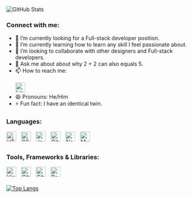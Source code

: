 ![GitHub Stats](https://github-readme-stats.vercel.app/api?username=curiousmockingbird&theme=radical)

### Connect with me: 
- 🔭 I’m currently looking for a Full-stack developer position.
- 🌱 I’m currently learning how to learn any skill I feel passionate about.
- 👯 I’m looking to collaborate with other designers and Full-stack developers.
- 💬 Ask me about about why 2 + 2 can also equals 5.
- 📫 How to reach me:<br></br>
 [<img alt="LinkedIn Logo" width="26px" src="https://cdn.jsdelivr.net/gh/devicons/devicon/icons/linkedin/linkedin-original.svg"/>](https://www.linkedin.com/in/haroldmesa93/)
- 😄 Pronouns: He/Him
- ⚡ Fun fact: I have an identical twin.

### Languages:

<img align="left" alt="HTML5" width="26px" src="https://cdn.jsdelivr.net/gh/devicons/devicon/icons/html5/html5-original.svg" style="padding-right:10px;" />
<img align="left" alt="CSS3" width="26px" src="https://cdn.jsdelivr.net/gh/devicons/devicon/icons/css3/css3-original.svg" style="padding-right:10px;" />
<img align="left" alt="JavaScript" width="26px" src="https://cdn.jsdelivr.net/gh/devicons/devicon/icons/javascript/javascript-original.svg" style="padding-right:10px;" />
<img align="left" alt="Git" width="26px" src="https://cdn.jsdelivr.net/gh/devicons/devicon/icons/csharp/csharp-original.svg" style="padding-right:10px;" />
<img align="left" alt="Node.js" width="26px" src="https://cdn.jsdelivr.net/gh/devicons/devicon/icons/nodejs/nodejs-original.svg" style="padding-right:10px;" />
<img align="left" alt="MySQL" width="26px" src="https://cdn.jsdelivr.net/gh/devicons/devicon/icons/mysql/mysql-original.svg" style="padding-right:10px;" />
<br></br>

### Tools, Frameworks & Libraries:
<img align="left" alt="Visual Studio Code" width="26px" src="https://cdn.jsdelivr.net/gh/devicons/devicon/icons/vscode/vscode-original.svg" style="padding-right:10px;" />
<img align="left" alt="Git" width="26px" src="https://cdn.jsdelivr.net/gh/devicons/devicon/icons/git/git-original.svg" style="padding-right:10px;" />
<img align="left" alt="Git" width="26px" src="https://cdn.jsdelivr.net/gh/devicons/devicon/icons/bootstrap/bootstrap-original.svg" style="padding-right:10px;" />
<img align="left" alt="React" width="26px" src="https://cdn.jsdelivr.net/gh/devicons/devicon/icons/react/react-original.svg" style="padding-right:10px;" />
<br></br>

[![Top Langs](https://github-readme-stats.vercel.app/api/top-langs/?username=curiousmockingbird&layout=compact)](https://github.com/curiousmockingbird/github-readme-stats)
